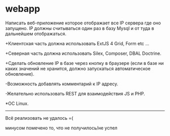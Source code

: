 webapp
======
Написать веб-приложение которое отображает все IP сервера где оно запущено. IP должны считываться один раз в базу Mysql и от туда в дальнейшем отображаться.

 +Клиентская часть должна использовать ExtJS 4 Grid, Form etc ...
 
 +Северная часть должна использовать Silex, Сomposer, DBAL Doctrine.
 
 +Сделать обновление IP в базе через кнопку в браузере (если в базе ни каких значений не хранится,  должно запускаться автоматическое обновление).
 
 -Возможность добавлять комментарий к IP адресу.
 
 -Желательно использовать REST для взаимодействия JS и PHP.
 
 *OC Linux.


-----------------

Всё реализовать не удалось =( 

минусом помечено то, что не получилось/не успел
